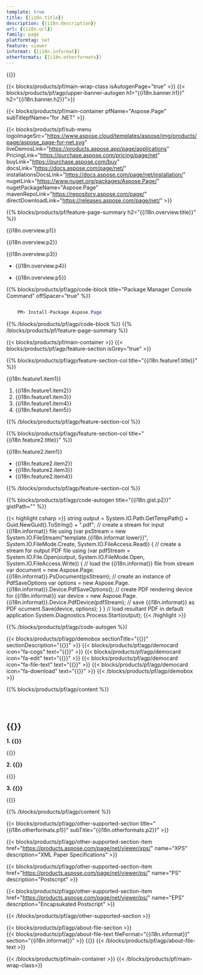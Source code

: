 ```yaml
---
template: true
title: {{i18n.title}}
description: {{i18n.description}}
url: {{i18n.url}}
family: page
platformtag: net
feature: viewer
informat: {{i18n.informat}}
otherformats: {{i18n.otherformats}}
---
```


{{<meta path="/{{lang}}/meta/viewer/default.md" section="faqchild">}}

{{< blocks/products/pf/main-wrap-class isAutogenPage="true" >}}
{{< blocks/products/pf/agp/upper-banner-autogen h1="{{i18n.banner.h1}}" h2="{{i18n.banner.h2}}">}}

{{< blocks/products/pf/main-container pfName="Aspose.Page" subTitlepfName="for .NET" >}}

{{< blocks/products/pf/sub-menu logoImageSrc="https://www.aspose.cloud/templates/aspose/img/products/page/aspose_page-for-net.svg" liveDemosLink="https://products.aspose.app/page/applications" PricingLink="https://purchase.aspose.com/pricing/page/net" buyLink="https://purchase.aspose.com/buy" docsLink="https://docs.aspose.com/page/net/" installationsDocsLink="https://docs.aspose.com/page/net/installation/" nugetLink="https://www.nuget.org/packages/Aspose.Page/" nugetPackageName="Aspose.Page" mavenRepoLink="https://repository.aspose.com/page/" directDownloadLink="https://releases.aspose.com/page/net/" >}}

{{% blocks/products/pf/feature-page-summary h2="{{i18n.overview.title}}" %}}

<p>{{i18n.overview.p1}}</p>
<p>{{i18n.overview.p2}}</p>
<p>{{i18n.overview.p3}}</p>

-  <p>{{i18n.overview.p4}}</p>
-  <p>{{i18n.overview.p5}}</p>

{{% blocks/products/pf/agp/code-block title="Package Manager Console Command" offSpacer="true" %}}

```cs

    PM> Install-Package Aspose.Page

```

{{% /blocks/products/pf/agp/code-block %}}
{{% /blocks/products/pf/feature-page-summary %}}


{{< blocks/products/pf/main-container >}}
{{< blocks/products/pf/agp/feature-section isGrey="true" >}}

{{% blocks/products/pf/agp/feature-section-col title="{{i18n.feature1.title}}" %}}

<p>{{i18n.feature1.item1}}</p>

1. {{i18n.feature1.item2}}
2. {{i18n.feature1.item3}}
3. {{i18n.feature1.item4}}
4. {{i18n.feature1.item5}}

{{% /blocks/products/pf/agp/feature-section-col %}}


{{% blocks/products/pf/agp/feature-section-col title="{{i18n.feature2.title}}" %}}

<p>{{i18n.feature2.item1}}</p>

-  {{i18n.feature2.item2}}
-  {{i18n.feature2.item3}}
-  {{i18n.feature2.item4}}

{{% /blocks/products/pf/agp/feature-section-col %}}


{{% blocks/products/pf/agp/code-autogen title="{{i18n.gist.p2}}" gistPath="" %}}

{{< highlight csharp >}}
    string output = System.IO.Path.GetTempPath() + Guid.NewGuid().ToString() + ".pdf";
    // create a stream for input {{i18n.informat}} file
    using (var psStream = new System.IO.FileStream("template.{{i18n.informat lower}}", System.IO.FileMode.Create, System.IO.FileAccess.Read))
    {
        // create a stream for output PDF file
        using (var pdfStream = System.IO.File.Open(output, System.IO.FileMode.Open, System.IO.FileAccess.Write))
        {
            // load the {{i18n.informat}} file from stream
            var document = new Aspose.Page.{{i18n.informat}}.PsDocument(psStream);
            // create an instance of PdfSaveOptions
            var options = new Aspose.Page.{{i18n.informat}}.Device.PdfSaveOptions();
            // create PDF rendering device for {{i18n.informat}}
            var device = new Aspose.Page.{{i18n.informat}}.Device.PdfDevice(pdfStream);
            // save {{i18n.informat}} as PDF
            ocument.Save(device, options);
        }
    }
    // load resultant PDF in default application
    System.Diagnostics.Process.Start(output);
{{< /highlight >}} 

{{% /blocks/products/pf/agp/code-autogen %}}

{{< blocks/products/pf/agp/demobox sectionTitle="{{<import path="/{{lang}}/partials/_content.md" section="widgetbackupview.title">}}" sectionDescription="{{<import path="/{{lang}}/partials/_content.md" section="widgetbackupview.overview">}}" >}}
        {{< blocks/products/pf/agp/democard icon="fa-cogs" text="{{<import path="/{{lang}}/partials/_content.md" section="widgetbackupview.p1">}}" >}}
        {{< blocks/products/pf/agp/democard icon="fa-edit" text="{{<import path="/{{lang}}/partials/_content.md" section="widgetbackupview.p2">}}" >}}
        {{< blocks/products/pf/agp/democard icon="fa-file-text" text="{{<import path="/{{lang}}/partials/_content.md" section="widgetbackupview.p3">}}" >}}
        {{< blocks/products/pf/agp/democard icon="fa-download" text="{{<import path="/{{lang}}/partials/_content.md" section="widgetbackupview.p4">}}" >}}
{{< /blocks/products/pf/agp/demobox >}}

{{% blocks/products/pf/agp/content %}}

<br><br>

<h2>{{<import path="/{{lang}}/partials/_faqs.md" section="faq-viewer-child.h2">}}</h2>

<b>1. {{<import path="/{{lang}}/partials/_faqs.md" section="faq-viewer-child.Q1">}}</b>

{{<import path="/{{lang}}/partials/_faqs.md" section="faq-viewer-child.A1">}}

<b>2. {{<import path="/{{lang}}/partials/_faqs.md" section="faq-viewer-child.Q2">}}</b>

{{<import path="/{{lang}}/partials/_faqs.md" section="faq-viewer-child.A2">}}

<b>3. {{<import path="/{{lang}}/partials/_faqs.md" section="faq-viewer-child.Q3">}}</b>

{{<import path="/{{lang}}/partials/_faqs.md" section="faq-viewer-child.A3">}}

{{% /blocks/products/pf/agp/content %}}


{{< blocks/products/pf/agp/other-supported-section title="{{i18n.otherformats.p1}}" subTitle="{{i18n.otherformats.p2}}" >}}

{{< blocks/products/pf/agp/other-supported-section-item href="https://products.aspose.com/page/net/viewer/xps/" name="XPS" description="XML Paper Specifications" >}}

{{< blocks/products/pf/agp/other-supported-section-item href="https://products.aspose.com/page/net/viewer/ps/" name="PS" description="Postscript" >}}

{{< blocks/products/pf/agp/other-supported-section-item href="https://products.aspose.com/page/net/viewer/ps/" name="EPS" description="Encapsukated Postscript" >}}

{{< /blocks/products/pf/agp/other-supported-section >}}


{{< blocks/products/pf/agp/about-file-section >}}     
{{< blocks/products/pf/agp/about-file-text fileFormat="{{i18n.informat}}" section="{{i18n.informat}}" >}}
{{<import path="/{{lang}}/partials/_formats.md" section="{{i18n.informat}}">}}
{{< /blocks/products/pf/agp/about-file-text >}}

{{< /blocks/products/pf/main-container >}}
{{< /blocks/products/pf/main-wrap-class>}} 